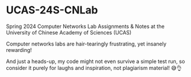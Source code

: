 # UCAS-24S-CNLab
Spring 2024 Computer Networks Lab Assignments &amp; Notes at the University of Chinese Academy of Sciences (UCAS)

Computer networks labs are hair-tearingly frustrating, yet insanely rewarding!

And just a heads-up, my code might not even survive a simple test run, so consider it purely for laughs and inspiration, not plagiarism material! 😅👌
